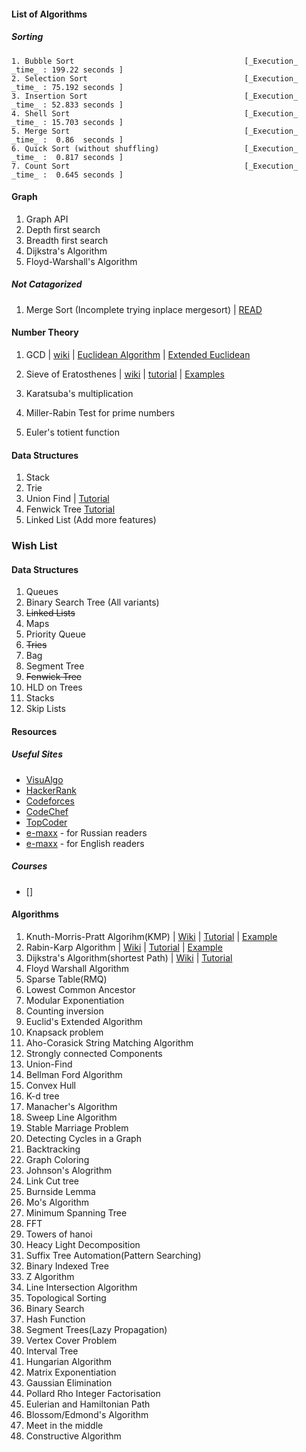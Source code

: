 #### List of Algorithms
##### Sorting
    1. Bubble Sort 										[_Execution_ _time_ : 199.22 seconds ]  
    2. Selection Sort									[_Execution_ _time_ : 75.192 seconds ]  
    3. Insertion Sort									[_Execution_ _time_ : 52.833 seconds ]  
    4. Shell Sort										[_Execution_ _time_ : 15.703 seconds ]  
    5. Merge Sort										[_Execution_ _time_ :  0.86  seconds ]  
    6. Quick Sort (without shuffling)					[_Execution_ _time_ :  0.817 seconds ]  
    7. Count Sort										[_Execution_ _time_ :  0.645 seconds ]  

#### Graph
1. Graph API  
2. Depth first search  
3. Breadth first search  
4. Dijkstra's Algorithm
5. Floyd-Warshall's Algorithm

##### Not Catagorized
1. Merge Sort  (Incomplete trying inplace mergesort) | [READ](http://citeseerx.ist.psu.edu/viewdoc/download?doi=10.1.1.22.8523&rep=rep1&type=pdf)



#### Number Theory
1. GCD | [wiki](https://en.wikipedia.org/wiki/Greatest_common_divisor) | [Euclidean Algorithm](https://www.khanacademy.org/computing/computer-science/cryptography/modarithmetic/a/the-euclidean-algorithm) | [Extended Euclidean](http://www-math.ucdenver.edu/~wcherowi/courses/m5410/exeucalg.html)

2. Sieve of Eratosthenes | [wiki](https://en.wikipedia.org/wiki/Sieve_of_Eratosthenes) | [tutorial](http://primes.utm.edu/glossary/xpage/sieveoferatosthenes.html) | [Examples](http://www.geeksforgeeks.org/sieve-of-eratosthenes/)

3. Karatsuba's multiplication
4. Miller-Rabin Test for prime numbers 
5. Euler's totient function 

#### Data Structures
1. Stack
2. Trie
3. Union Find | [Tutorial](https://www.hackerearth.com/practice/notes/disjoint-set-union-union-find/)
4. Fenwick Tree [Tutorial](https://www.hackerearth.com/practice/notes/binary-indexed-tree-or-fenwick-tree/)
5. Linked List (Add more features)

### Wish List

#### Data Structures
1. Queues
2. Binary Search Tree (All variants)
3. <del>Linked Lists<del>
4. Maps
5. Priority Queue
6. <del>Tries</del>
7. Bag
8. Segment Tree
9. <del>Fenwick Tree</del>
10. HLD on Trees
11. Stacks
12. Skip Lists

#### Resources
##### Useful Sites
* [VisuAlgo](https://visualgo.net/en)
* [HackerRank](http://hackerrank.com/) 
* [Codeforces](http://codeforces.com/) 
* [CodeChef](https://www.codechef.com/) 
* [TopCoder](https://www.topcoder.com/)
* [e-maxx](http://e-maxx.ru/) - for Russian readers
* [e-maxx](https://e-maxx-eng.appspot.com/) - for English readers

##### Courses
* []

#### Algorithms

1. Knuth-Morris-Pratt Algorihm(KMP) | [Wiki](https://en.wikipedia.org/wiki/Knuth%E2%80%93Morris%E2%80%93Pratt_algorithm) | [Tutorial](http://www.ics.uci.edu/~eppstein/161/960227.html) | [Example](http://www.geeksforgeeks.org/searching-for-patterns-set-2-kmp-algorithm/)
2. Rabin-Karp Algorithm | [Wiki](https://en.wikipedia.org/wiki/Rabin%E2%80%93Karp_algorithm) | [Tutorial](https://www.topcoder.com/community/data-science/data-science-tutorials/introduction-to-string-searching-algorithms/) | [Example](http://www.geeksforgeeks.org/searching-for-patterns-set-3-rabin-karp-algorithm/)
3. Dijkstra's Algorithm(shortest Path) | [Wiki](https://en.wikipedia.org/wiki/Dijkstra%27s_algorithm) | [Tutorial](https://www.topcoder.com/community/data-science/data-science-tutorials/introduction-to-graphs-and-their-data-structures-section-3/#dijkstra)
4. Floyd Warshall Algorithm 
5. Sparse Table(RMQ)
6. Lowest Common Ancestor 
7. Modular Exponentiation
8. Counting inversion
9. Euclid's Extended Algorithm
10. Knapsack problem
11. Aho-Corasick String Matching Algorithm
12. Strongly connected Components
13. Union-Find
14. Bellman Ford Algorithm
15. Convex Hull
16. K-d tree
17. Manacher's Algorithm
18. Sweep Line Algorithm
19. Stable Marriage Problem
20. Detecting Cycles in a Graph
21. Backtracking
22. Graph Coloring
23. Johnson's Alogrithm
24. Link Cut tree
25. Burnside Lemma
26. Mo's Algorithm
27. Minimum Spanning Tree
28. FFT
29. Towers of hanoi
30. Heacy Light Decomposition
31. Suffix Tree Automation(Pattern Searching)
32. Binary Indexed Tree
33. Z Algorithm
34. Line Intersection Algorithm
35. Topological Sorting
36. Binary Search
37. Hash Function
38. Segment Trees(Lazy Propagation)
39. Vertex Cover Problem
40. Interval Tree
41. Hungarian Algorithm
42. Matrix Exponentiation
43. Gaussian Elimination
44. Pollard Rho Integer Factorisation
45. Eulerian and Hamiltonian Path
46. Blossom/Edmond's Algorithm
47. Meet in the middle
48. Constructive Algorithm
